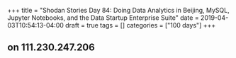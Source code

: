 +++
title = "Shodan Stories Day 84: Doing Data Analytics in Beijing, MySQL, Jupyter Notebooks, and the Data Startup Enterprise Suite"
date = 2019-04-03T10:54:13-04:00
draft = true
tags = []
categories = ["100 days"]
+++


## on 111.230.247.206
